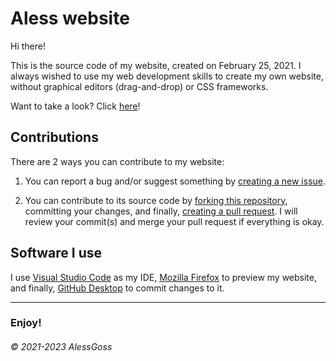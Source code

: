 # Aless website

Hi there!

This is the source code of my website, created on February 25, 2021. I always wished to use my web development skills to create my own website, without graphical editors (drag-and-drop) or CSS frameworks.

Want to take a look? Click [here](https://alessgoss.github.io/)!

## Contributions

There are 2 ways you can contribute to my website:

1. You can report a bug and/or suggest something by [creating a new issue](https://github.com/AlessGoss/alessgoss.github.io/issues/new).

2. You can contribute to its source code by [forking this repository](https://github.com/AlessGoss/alessgoss.github.io/fork), committing your changes, and finally, [creating a pull request](https://github.com/AlessGoss/alessgoss.github.io/compare). I will review your commit(s) and merge your pull request if everything is okay.

## Software I use

I use [Visual Studio Code](https://code.visualstudio.com) as my IDE, [Mozilla Firefox](https://www.mozilla.org/en-US/firefox) to preview my website, and finally, [GitHub Desktop](https://desktop.github.com/) to commit changes to it.

---

### Enjoy!

###### &copy; 2021-2023 AlessGoss
